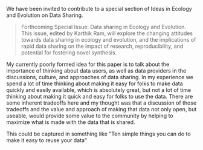 We have been invited to contribute to a special section of Ideas in Ecology and Evolution on Data Sharing.

> Forthcoming Special Issue: Data sharing in Ecology and Evolution.
> This issue, edited by Karthik Ram, will explore the changing attitudes towards data sharing in ecology and evolution,
> and the implications of rapid data sharing on the impact of research, reproducibility,
> and potential for fostering novel synthesis.

My currently poorly formed idea for this paper is to talk about the importance of thinking about data users,
as well as data providers in the discussions, culture, and approaches of data sharing.
In my experience we spend a lot of time thinking about making it easy for folks to make data quickly and easily available,
which is absolutely great, but not a lot of time thinking about making it quick and easy for folks to use the data.
There are some inherent tradeoffs here and my thought was that a discussion of those tradeoffs and the value and approach
of making that data not only open, but useable,
would provide some value to the community by helping to maximize what is made with the data that is shared.

This could be captured in something like "Ten simple things you can do to make it easy to reuse your data"